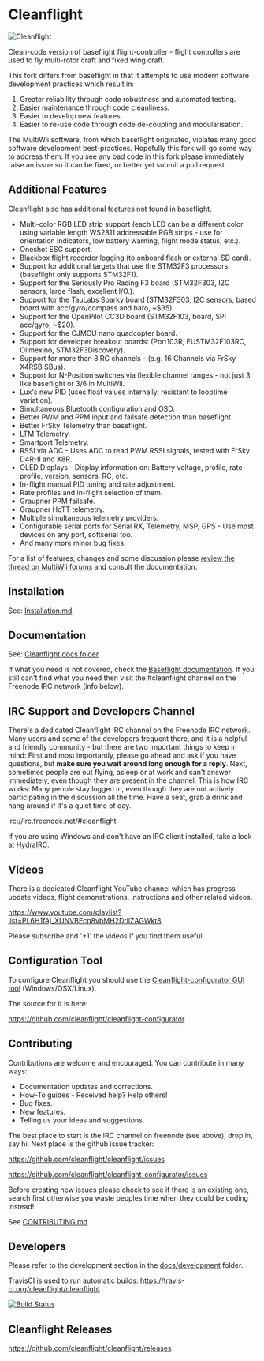 # Cleanflight

![Cleanflight](docs/assets/cleanflight/cleanflight-logo-light-wide-1-240px.jpg)

Clean-code version of baseflight flight-controller - flight controllers are used to fly multi-rotor craft and fixed wing craft.

This fork differs from baseflight in that it attempts to use modern software development practices which result in:

1. Greater reliability through code robustness and automated testing. 
2. Easier maintenance through code cleanliness.
3. Easier to develop new features. 
4. Easier to re-use code through code de-coupling and modularisation.

The MultiWii software, from which baseflight originated, violates many good software development best-practices. Hopefully this fork will go some way to address them. If you see any bad code in this fork please immediately raise an issue so it can be fixed, or better yet submit a pull request.

## Additional Features

Cleanflight also has additional features not found in baseflight.

* Multi-color RGB LED strip support (each LED can be a different color using variable length WS2811 addressable RGB strips - use for orientation indicators, low battery warning, flight mode status, etc.).
* Oneshot ESC support.
* Blackbox flight recorder logging (to onboard flash or external SD card).
* Support for additional targets that use the STM32F3 processors (baseflight only supports STM32F1).
* Support for the Seriously Pro Racing F3 board (STM32F303, I2C sensors, large flash, excellent I/O.).
* Support for the TauLabs Sparky board (STM32F303, I2C sensors, based board with acc/gyro/compass and baro, ~$35).
* Support for the OpenPilot CC3D board (STM32F103, board, SPI acc/gyro, ~$20).
* Support for the CJMCU nano quadcopter board.
* Support for developer breakout boards: (Port103R, EUSTM32F103RC, Olimexino, STM32F3Discovery).
* Support for more than 8 RC channels - (e.g. 16 Channels via FrSky X4RSB SBus).
* Support for N-Position switches via flexible channel ranges - not just 3 like baseflight or 3/6 in MultiWii.
* Lux's new PID (uses float values internally, resistant to looptime variation).
* Simultaneous Bluetooth configuration and OSD.
* Better PWM and PPM input and failsafe detection than baseflight.
* Better FrSky Telemetry than baseflight.
* LTM Telemetry.
* Smartport Telemetry.
* RSSI via ADC - Uses ADC to read PWM RSSI signals, tested with FrSky D4R-II and X8R.
* OLED Displays - Display information on: Battery voltage, profile, rate profile, version, sensors, RC, etc.
* In-flight manual PID tuning and rate adjustment.
* Rate profiles and in-flight selection of them.
* Graupner PPM failsafe.
* Graupner HoTT telemetry.
* Multiple simultaneous telemetry providers.
* Configurable serial ports for Serial RX, Telemetry, MSP, GPS - Use most devices on any port, softserial too.
* And many more minor bug fixes.

For a list of features, changes and some discussion please [review the thread on MultiWii forums](http://www.multiwii.com/forum/viewtopic.php?f=23&t=5149) and consult the documentation.

## Installation

See: [Installation.md](docs/Installation.md)

## Documentation

See: [Cleanflight docs folder](https://github.com/cleanflight/cleanflight/tree/master/docs)

If what you need is not covered, check the [Baseflight documentation](https://github.com/multiwii/baseflight/wiki). If you still can't find what you need then visit the #cleanflight channel on the Freenode IRC network (info below).

## IRC Support and Developers Channel

There's a dedicated Cleanflight IRC channel on the Freenode IRC network. Many users and some of the developers frequent there, and it is a helpful and friendly community - but there are two important things to keep in mind: First and most importantly, please go ahead and ask if you have questions, but **make sure you wait around long enough for a reply**. Next, sometimes people are out flying, asleep or at work and can't answer immediately, even though they are present in the channel. This is how IRC works: Many people stay logged in, even though they are not actively participating in the discussion all the time. Have a seat, grab a drink and hang around if it's a quiet time of day.

irc://irc.freenode.net/#cleanflight

If you are using Windows and don't have an IRC client installed, take a look at [HydraIRC](http://hydrairc.com/).


## Videos

There is a dedicated Cleanflight YouTube channel which has progress update videos, flight demonstrations, instructions and other related videos.

https://www.youtube.com/playlist?list=PL6H1fAj_XUNVBEcp8vbMH2DrllZAGWkt8

Please subscribe and '+1' the videos if you find them useful.

## Configuration Tool

To configure Cleanflight you should use the [Cleanflight-configurator GUI tool](https://chrome.google.com/webstore/detail/cleanflight-configurator/enacoimjcgeinfnnnpajinjgmkahmfgb
) (Windows/OSX/Linux).

The source for it is here:

https://github.com/cleanflight/cleanflight-configurator

## Contributing

Contributions are welcome and encouraged.  You can contribute in many ways:

* Documentation updates and corrections.
* How-To guides - Received help? Help others!
* Bug fixes.
* New features.
* Telling us your ideas and suggestions.

The best place to start is the IRC channel on freenode (see above), drop in, say hi.
Next place is the github issue tracker:

https://github.com/cleanflight/cleanflight/issues

https://github.com/cleanflight/cleanflight-configurator/issues

Before creating new issues please check to see if there is an existing one, search first otherwise you waste peoples time when they could be coding instead!

See [CONTRIBUTING.md](CONTRIBUTING.md)

## Developers

Please refer to the development section in the [docs/development](https://github.com/cleanflight/cleanflight/tree/master/docs/development) folder.

TravisCI is used to run automatic builds: https://travis-ci.org/cleanflight/cleanflight

[![Build Status](https://travis-ci.org/cleanflight/cleanflight.svg?branch=master)](https://travis-ci.org/cleanflight/cleanflight)

## Cleanflight Releases
https://github.com/cleanflight/cleanflight/releases
